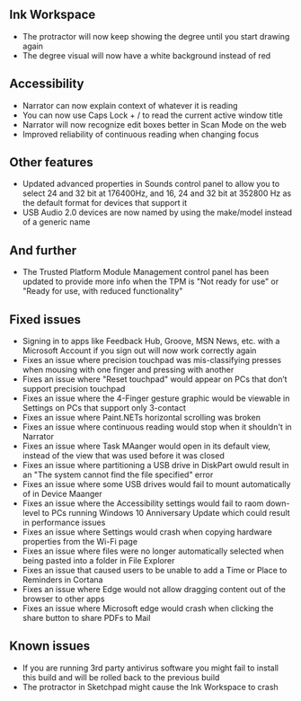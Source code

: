 ## Ink Workspace
- The protractor will now keep showing the degree until you start drawing again
- The degree visual will now have a white background instead of red

## Accessibility
- Narrator can now explain context of whatever it is reading
- You can now use Caps Lock + / to read the current active window title
- Narrator will now recognize edit boxes better in Scan Mode on the web
- Improved reliability of continuous reading when changing focus

## Other features
- Updated advanced properties in Sounds control panel to allow you to select 24 and 32 bit at 176400Hz, and 16, 24 and 32 bit at 352800 Hz as the default format for devices that support it
- USB Audio 2.0 devices are now named by using the make/model instead of a generic name

## And further
- The Trusted Platform Module Management control panel has been updated to provide more info when the TPM is "Not ready for use" or "Ready for use, with reduced functionality"

## Fixed issues
- Signing in to apps like Feedback Hub, Groove, MSN News, etc. with a Microsoft Account if you sign out will now work correctly again
- Fixes an issue where precision touchpad was mis-classifying presses when mousing with one finger and pressing with another
- Fixes an issue where "Reset touchpad" would appear on PCs that don’t support precision touchpad
- Fixes an issue where the 4-Finger gesture graphic would be viewable in Settings on PCs that support only 3-contact
- Fixes an issue where Paint.NETs horizontal scrolling was broken
- Fixes an issue where continuous reading would stop when it shouldn't in Narrator
- Fixes an issue where Task MAanger would open in its default view, instead of the view that was used before it was closed
- Fixes an issue where partitioning a USB drive in DiskPart owuld result in an "The system cannot find the file specified" error
- Fixes an issue where some USB drives would fail to mount automatically of in Device Maanger
- Fixes an issue where the Accessibility settings would fail to raom down-level to PCs running Windows 10 Anniversary Update which could result in performance issues
- Fixes an issue where Settings would crash when copying hardware properties from the Wi-Fi page
- Fixes an issue where files were no longer automatically selected when being pasted into a folder in File Explorer
- Fixes an issue that caused users to be unable to add a Time or Place to Reminders in Cortana
- Fixes an issue where Edge would not allow dragging content out of the browser to other apps
- Fixes an issue where Microsoft edge would crash when clicking the share button to share PDFs to Mail

## Known issues
- If you are running 3rd party antivirus software you might fail to install this build and will be rolled back to the previous build
- The protractor in Sketchpad might cause the Ink Workspace to crash